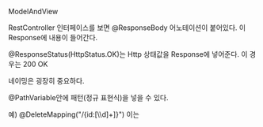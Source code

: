 ModelAndView



RestController 인터페이스를 보면 @ResponseBody 어노테이션이 붙어있다. 이 Response에 내용이 들어간다.



@ResponseStatus(HttpStatus.OK)는 Http 상태값을 Response에 넣어준다. 이 경우는 200 OK



네이밍은 굉장히 중요하다.



@PathVariable안에 패턴(정규 표현식)을 넣을 수 있다.

예) @DeleteMapping("/{id:[\\\d]+]}")
이는 